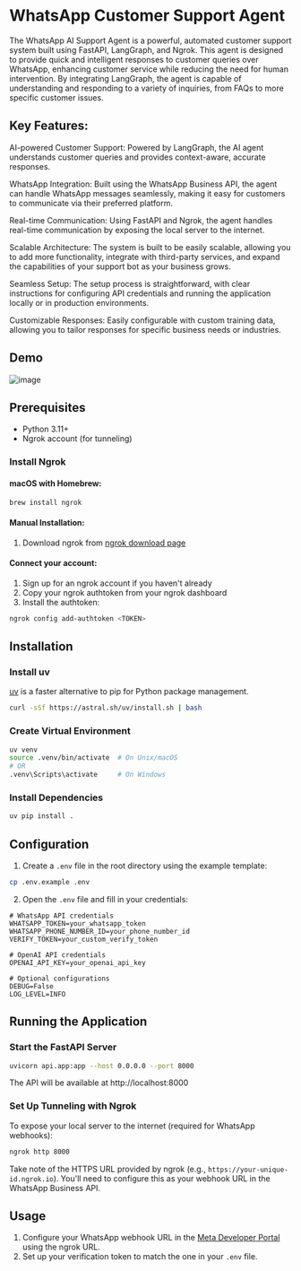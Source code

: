 # WhatsApp Customer Support Agent

The WhatsApp AI Support Agent is a powerful, automated customer support system built using FastAPI, LangGraph, and Ngrok. This agent is designed to provide quick and intelligent responses to customer queries over WhatsApp, enhancing customer service while reducing the need for human intervention. By integrating LangGraph, the agent is capable of understanding and responding to a variety of inquiries, from FAQs to more specific customer issues.

## Key Features:
AI-powered Customer Support: Powered by LangGraph, the AI agent understands customer queries and provides context-aware, accurate responses.

WhatsApp Integration: Built using the WhatsApp Business API, the agent can handle WhatsApp messages seamlessly, making it easy for customers to communicate via their preferred platform.

Real-time Communication: Using FastAPI and Ngrok, the agent handles real-time communication by exposing the local server to the internet.

Scalable Architecture: The system is built to be easily scalable, allowing you to add more functionality, integrate with third-party services, and expand the capabilities of your support bot as your business grows.

Seamless Setup: The setup process is straightforward, with clear instructions for configuring API credentials and running the application locally or in production environments.

Customizable Responses: Easily configurable with custom training data, allowing you to tailor responses for specific business needs or industries.

## Demo 
![image](https://github.com/user-attachments/assets/a1cd2688-7bea-4132-83aa-4ba1d8489be7)

## Prerequisites

- Python 3.11+
- Ngrok account (for tunneling)

### Install Ngrok

#### macOS with Homebrew:

```bash
brew install ngrok
```

#### Manual Installation:

1. Download ngrok from [ngrok download page](https://ngrok.com/download)

#### Connect your account:

1. Sign up for an ngrok account if you haven't already
2. Copy your ngrok authtoken from your ngrok dashboard
3. Install the authtoken:

```bash
ngrok config add-authtoken <TOKEN>
```

## Installation

### Install uv

[uv](https://github.com/astral-sh/uv) is a faster alternative to pip for Python package management.

```bash
curl -sSf https://astral.sh/uv/install.sh | bash
```

### Create Virtual Environment

```bash
uv venv
source .venv/bin/activate  # On Unix/macOS
# OR
.venv\Scripts\activate     # On Windows
```

### Install Dependencies

```bash
uv pip install .
```

## Configuration

1. Create a `.env` file in the root directory using the example template:

```bash
cp .env.example .env
```

2. Open the `.env` file and fill in your credentials:

```
# WhatsApp API credentials
WHATSAPP_TOKEN=your_whatsapp_token
WHATSAPP_PHONE_NUMBER_ID=your_phone_number_id
VERIFY_TOKEN=your_custom_verify_token

# OpenAI API credentials
OPENAI_API_KEY=your_openai_api_key

# Optional configurations
DEBUG=False
LOG_LEVEL=INFO
```

## Running the Application

### Start the FastAPI Server

```bash
uvicorn api.app:app --host 0.0.0.0 --port 8000
```

The API will be available at http://localhost:8000

### Set Up Tunneling with Ngrok

To expose your local server to the internet (required for WhatsApp webhooks):

```bash
ngrok http 8000
```

Take note of the HTTPS URL provided by ngrok (e.g., `https://your-unique-id.ngrok.io`). You'll need to configure this as your webhook URL in the WhatsApp Business API.

## Usage

1. Configure your WhatsApp webhook URL in the [Meta Developer Portal](https://developers.facebook.com/) using the ngrok URL.
2. Set up your verification token to match the one in your `.env` file.





